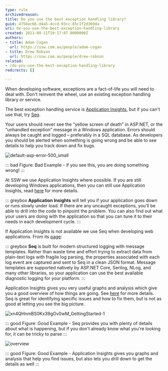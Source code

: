 ```yaml
---
type: rule
archivedreason: 
title: Do you use the best exception handling library?
guid: 4758ac66-d4a5-4ccd-93cc-85c1f2d369da
uri: do-you-use-the-best-exception-handling-library
created: 2013-09-11T19:17:07.0000000Z
authors:
- title: Adam Cogan
  url: https://ssw.com.au/people/adam-cogan
- title: Drew Robson
  url: https://ssw.com.au/people/drew-robson
related: 
- /do-you-use-the-best-exception-handling-library
redirects: []

---
```


When developing software, exceptions are a fact-of-life you will need to deal with. Don't reinvent the wheel, use an existing exception handling library or service.

The best exception handling service is [Application Insights](/rules-to-better-application-insights), but if you can't use that, try [Seq](https://datalust.co/seq).

Your users should never see the “yellow screen of death” in ASP.NET, or the “unhandled exception” message in a Windows application. Errors should always be caught and logged – preferably in a SQL database. As developers you should be alerted when something is going wrong and be able to see details to help you track down and fix bugs.

![default-asp-error-500_small](https://user-images.githubusercontent.com/13717390/114630989-181bca00-9cff-11eb-9dfb-a15dd0573a45.png)

::: bad Figure: Bad Example - if you see this, you are doing something wrong!
:::

<!--endintro-->

At SSW we use Application Insights where possible. If you are still developing Windows applications, then you can still use Application Insights, read [here](https://docs.microsoft.com/en-us/azure/azure-monitor/app/windows-desktop) for more details.

::: greybox
**Application Insights** will tell you if your application goes down or runs slowly under load. If there are any uncaught exceptions, you’ll be able to drill into the code to pinpoint the problem. You can also find out what your users are doing with the application so that you can tune it to their needs in each development cycle.
:::

If Application Insights is not available we use Seq when developing web applications. From its [page](https://datalust.co/seq):

::: greybox
**Seq** is built for modern structured logging with message templates. Rather than waste time and effort trying to extract data from plain-text logs with fragile log parsing, the properties associated with each log event are captured and sent to Seq in a clean JSON format. Message templates are supported natively by ASP.NET Core, Serilog, NLog, and many other libraries, so your application can use the best available diagnostic logging for your platform.
:::

Application Insights gives you very useful graphs and analysis which give you a good overview of how things are going. See [here](/rules-to-better-application-insights) for more details. Seq is great for identifying specific issues and how to fix them, but is not as good at letting you see the big picture.

![xn4QHnmBS0Kx39gOv0wM_GettingStarted-1](https://user-images.githubusercontent.com/13717390/114631310-af811d00-9cff-11eb-86d4-211ec7bb4bad.png)

::: good Figure: Good Example - Seq provides you with plenty of details about what is happening, but if you don't already know what you're looking for, it can be tricky to parse
:::

![overview](https://user-images.githubusercontent.com/13717390/114631175-7a74ca80-9cff-11eb-9f7f-93a2ad512b81.png)

::: good Figure: Good Example - Application Insights gives you graphs and analysis that help you find issues, but also lets you drill down to get the details as well
:::
